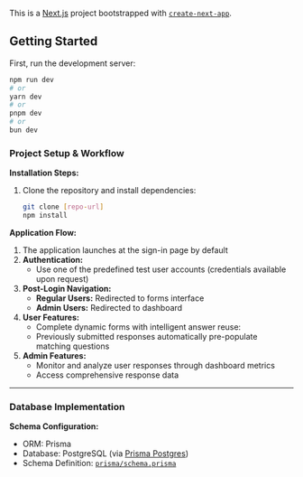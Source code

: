 This is a [Next.js](https://nextjs.org) project bootstrapped with [`create-next-app`](https://nextjs.org/docs/app/api-reference/cli/create-next-app).

## Getting Started

First, run the development server:

```bash
npm run dev
# or
yarn dev
# or
pnpm dev
# or
bun dev
```

### Project Setup & Workflow

**Installation Steps:**

1. Clone the repository and install dependencies:
   ```bash
   git clone [repo-url]
   npm install
   ```

**Application Flow:**

1. The application launches at the sign-in page by default
2. **Authentication:**
   - Use one of the predefined test user accounts (credentials available upon request)
3. **Post-Login Navigation:**
   - **Regular Users:** Redirected to forms interface
   - **Admin Users:** Redirected to dashboard
4. **User Features:**
   - Complete dynamic forms with intelligent answer reuse:
   - Previously submitted responses automatically pre-populate matching questions
5. **Admin Features:**
   - Monitor and analyze user responses through dashboard metrics
   - Access comprehensive response data

---

### Database Implementation

**Schema Configuration:**

- ORM: Prisma
- Database: PostgreSQL (via [Prisma Postgres](https://www.prisma.io/postgres))
- Schema Definition: [`prisma/schema.prisma`](prisma/schema.prisma)
